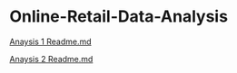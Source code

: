 # Online-Retail-Data-Analysis

[Anaysis 1 Readme.md](https://github.com/ChenTaHung/Online-Retail-Data-Analysis/blob/main/Online-Retail/Analysis1/Readme.md)

[Anaysis 2 Readme.md](https://github.com/ChenTaHung/Online-Retail-Data-Analysis/blob/main/Online-Retail/Analysis2/Readme.md)